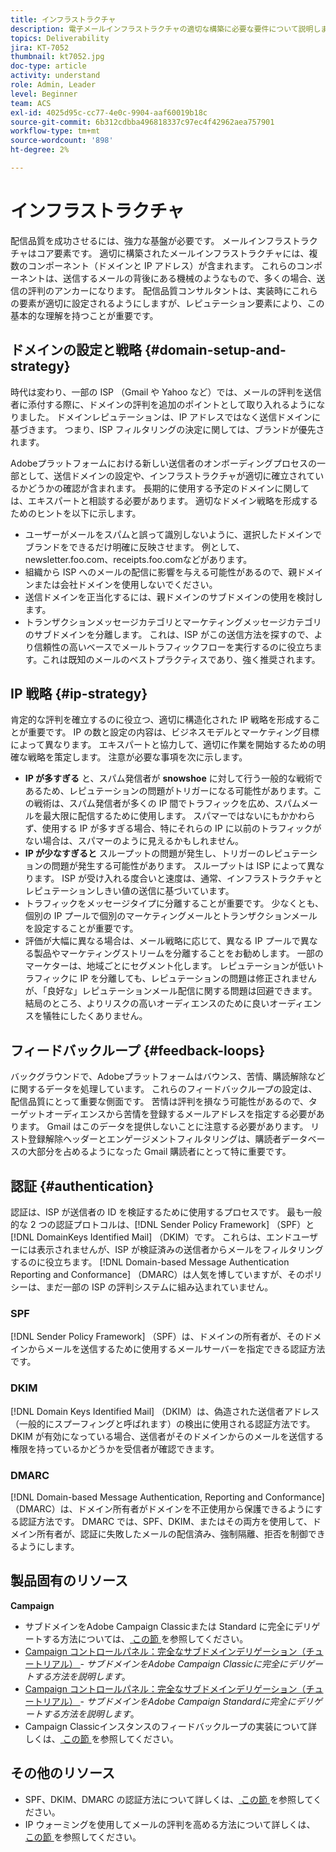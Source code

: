 ```yaml
---
title: インフラストラクチャ
description: 電子メールインフラストラクチャの適切な構築に必要な要件について説明します。
topics: Deliverability
jira: KT-7052
thumbnail: kt7052.jpg
doc-type: article
activity: understand
role: Admin, Leader
level: Beginner
team: ACS
exl-id: 4025d95c-cc77-4e0c-9904-aaf60019b18c
source-git-commit: 6b312cdbba496818337c97ec4f42962aea757901
workflow-type: tm+mt
source-wordcount: '898'
ht-degree: 2%

---
```


# インフラストラクチャ

配信品質を成功させるには、強力な基盤が必要です。 メールインフラストラクチャはコア要素です。 適切に構築されたメールインフラストラクチャには、複数のコンポーネント（ドメインと IP アドレス）が含まれます。 これらのコンポーネントは、送信するメールの背後にある機械のようなもので、多くの場合、送信の評判のアンカーになります。 配信品質コンサルタントは、実装時にこれらの要素が適切に設定されるようにしますが、レピュテーション要素により、この基本的な理解を持つことが重要です。

## ドメインの設定と戦略 {#domain-setup-and-strategy}

時代は変わり、一部の ISP （Gmail や Yahoo など）では、メールの評判を送信者に添付する際に、ドメインの評判を追加のポイントとして取り入れるようになりました。 ドメインレピュテーションは、IP アドレスではなく送信ドメインに基づきます。 つまり、ISP フィルタリングの決定に関しては、ブランドが優先されます。

Adobeプラットフォームにおける新しい送信者のオンボーディングプロセスの一部として、送信ドメインの設定や、インフラストラクチャが適切に確立されているかどうかの確認が含まれます。 長期的に使用する予定のドメインに関しては、エキスパートと相談する必要があります。 適切なドメイン戦略を形成するためのヒントを以下に示します。

* ユーザーがメールをスパムと誤って識別しないように、選択したドメインでブランドをできるだけ明確に反映させます。 例として、newsletter.foo.com、receipts.foo.comなどがあります。
* 組織から ISP へのメールの配信に影響を与える可能性があるので、親ドメインまたは会社ドメインを使用しないでください。
* 送信ドメインを正当化するには、親ドメインのサブドメインの使用を検討します。
* トランザクションメッセージカテゴリとマーケティングメッセージカテゴリのサブドメインを分離します。 これは、ISP がこの送信方法を探すので、より信頼性の高いベースでメールトラフィックフローを実行するのに役立ちます。これは既知のメールのベストプラクティスであり、強く推奨されます。

## IP 戦略 {#ip-strategy}

肯定的な評判を確立するのに役立つ、適切に構造化された IP 戦略を形成することが重要です。 IP の数と設定の内容は、ビジネスモデルとマーケティング目標によって異なります。 エキスパートと協力して、適切に作業を開始するための明確な戦略を策定します。 注意が必要な事項を次に示します。

* **IP が多すぎる** と、スパム発信者が **snowshoe** に対して行う一般的な戦術であるため、レピュテーションの問題がトリガーになる可能性があります。この戦術は、スパム発信者が多くの IP 間でトラフィックを広め、スパムメールを最大限に配信するために使用します。 スパマーではないにもかかわらず、使用する IP が多すぎる場合、特にそれらの IP に以前のトラフィックがない場合は、スパマーのように見えるかもしれません。
* **IP が少なすぎると** スループットの問題が発生し、トリガーのレピュテーションの問題が発生する可能性があります。 スループットは ISP によって異なります。 ISP が受け入れる度合いと速度は、通常、インフラストラクチャとレピュテーションしきい値の送信に基づいています。
* トラフィックをメッセージタイプに分離することが重要です。 少なくとも、個別の IP プールで個別のマーケティングメールとトランザクションメールを設定することが重要です。
* 評価が大幅に異なる場合は、メール戦略に応じて、異なる IP プールで異なる製品やマーケティングストリームを分離することをお勧めします。 一部のマーケターは、地域ごとにセグメント化します。 レピュテーションが低いトラフィックに IP を分離しても、レピュテーションの問題は修正されませんが、「良好な」レピュテーションメール配信に関する問題は回避できます。 結局のところ、よりリスクの高いオーディエンスのために良いオーディエンスを犠牲にしたくありません。

## フィードバックループ {#feedback-loops}

バックグラウンドで、Adobeプラットフォームはバウンス、苦情、購読解除などに関するデータを処理しています。 これらのフィードバックループの設定は、配信品質にとって重要な側面です。 苦情は評判を損なう可能性があるので、ターゲットオーディエンスから苦情を登録するメールアドレスを指定する必要があります。 Gmail はこのデータを提供しないことに注意する必要があります。 リスト登録解除ヘッダーとエンゲージメントフィルタリングは、購読者データベースの大部分を占めるようになった Gmail 購読者にとって特に重要です。

## 認証 {#authentication}

認証は、ISP が送信者の ID を検証するために使用するプロセスです。 最も一般的な 2 つの認証プロトコルは、[!DNL Sender Policy Framework] （SPF）と [!DNL DomainKeys Identified Mail] （DKIM）です。 これらは、エンドユーザーには表示されませんが、ISP が検証済みの送信者からメールをフィルタリングするのに役立ちます。 [!DNL Domain-based Message Authentication Reporting and Conformance] （DMARC）は人気を博していますが、そのポリシーは、まだ一部の ISP の評判システムに組み込まれていません。

### SPF

[!DNL Sender Policy Framework] （SPF）は、ドメインの所有者が、そのドメインからメールを送信するために使用するメールサーバーを指定できる認証方法です。

### DKIM

[!DNL Domain Keys Identified Mail] （DKIM）は、偽造された送信者アドレス（一般的にスプーフィングと呼ばれます）の検出に使用される認証方法です。 DKIM が有効になっている場合、送信者がそのドメインからのメールを送信する権限を持っているかどうかを受信者が確認できます。

### DMARC

[!DNL Domain-based Message Authentication, Reporting and Conformance] （DMARC）は、ドメイン所有者がドメインを不正使用から保護できるようにする認証方法です。 DMARC では、SPF、DKIM、またはその両方を使用して、ドメイン所有者が、認証に失敗したメールの配信済み、強制隔離、拒否を制御できるようにします。

## 製品固有のリソース

**Campaign**

* サブドメインをAdobe Campaign Classicまたは Standard に完全にデリゲートする方法については、[ この節 ](/help/additional-resources/ac-domain-name-setup.md) を参照してください。
* [Campaign コントロールパネル：完全なサブドメインデリゲーション（チュートリアル） ](https://experienceleague.adobe.com/docs/campaign-classic-learn/control-panel/subdomains-and-certificates/subdomain-delegation.html?lang=ja) - *サブドメインをAdobe Campaign Classicに完全にデリゲートする方法を説明します*。
* [Campaign コントロールパネル：完全なサブドメインデリゲーション（チュートリアル） ](https://experienceleague.adobe.com/docs/campaign-standard-learn/control-panel/subdomains-and-certificates/subdomain-delegation.html?lang=ja) - *サブドメインをAdobe Campaign Standardに完全にデリゲートする方法を説明します*。
* Campaign Classicインスタンスのフィードバックループの実装について詳しくは、[ この節 ](/help/additional-resources/acc-technical-recommendations.md#feedback-loop-acc) を参照してください。

## その他のリソース

* SPF、DKIM、DMARC の認証方法について詳しくは、[ この節 ](/help/additional-resources/authentication.md) を参照してください。
* IP ウォーミングを使用してメールの評判を高める方法について詳しくは、[ この節 ](/help/additional-resources/increase-reputation-with-ip-warming.md) を参照してください。

